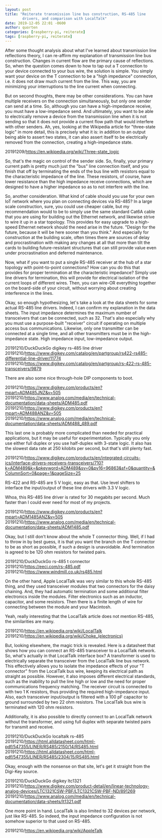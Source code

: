 ```yaml
---
layout: post
title: "Reiterate transmission line bus construction, RS-485 line
        drivers, and comparison with LocalTalk"
date: 2019-12-05 22:01 -0600
author: quorten
categories: [raspberry-pi, reiterate]
tags: [raspberry-pi, reiterate]
---
```


After some thought analysis about what I've learned about transmission
line reflections theory, I can re-affirm my explanation of
transmission line bus construction.  Changes in current flow are the
primary cause of reflections.  So, when the question comes down to how
to tap out a T connection to your device connected to your bus wire,
the solution is simple.  You simply want your device on the T
connection to be a "high impedance" connection, i.e. it does not draw
much current from the line.  This way, you are minimizing your
interruptions to the line current when connecting.

But on second thoughts, there may be other considerations.  You can
have multiple receivers on the connection simultaneously, but only one
sender can send at a time.  So, although you can have a high-impedance
receive, you must have a low-impedance send.  And ultimately, you want
to be able to electrically remove a device from the transmission line
when it is not sending so that it does not provide a current flow path
that would interfere with other senders.  Ah, yes, looking at the
Wikipedia article for "three-state logic" in more detail, this is
precisely what it is: in addition to an output being able to assert
two states, it can also assert itself to be electrically removed from
the connection, creating a high-impedance state.

20191209/https://en.wikipedia.org/wiki/Three-state_logic

<!-- more -->

So, that's the magic on control of the sender side.  So, finally, your
primary current path is pretty much just the "bus" line connection
itself, and you finish that off by terminating the ends of the bus
line with resistors equal to the characteristic impedance of the line.
These resistors, of course, have lower resistance than the high
impedance receive connections, which are designed to have a higher
impedance so as to not interfere with the line.

So, another consideration.  What kind of cable should you use for your
own IoT network where you plan on connecting devices via RS-485?  In a
large scale construction, sure, you could use cheaper cable, but my
recommendation would to be to simply use the same standard Cat6A cable
that you are using for building out the Ethernet network, and likewise
strive to wire it up in a star topology.  This provides for easy
upgrade to a high-speed Ethernet network should the need arise in the
future.  "Design for the future, because it will be here sooner than
you think."  And especially for construction at the building scale,
often times there are sources of delay and procrastination with making
any changes at all that more than tilt the cards to building
future-resistant structures that can still provide value even under
procrastination and deferred maintenance.

Now, what if you want to put a single RS-485 receiver at the hub of a
star topology with point-to-point connections?  How can you do this
that provides for proper termination at the characteristic impedance?
Simply use line drivers for termination, this will provide for
electrical isolation of the current loops of different wires.  Then,
you can wire-OR everything together on the board-side of your circuit,
without worrying about creating interference in the lines.

Okay, so enough hypothesizing, let's take a look at the data sheets
for some actual RS-485 line drivers.  Indeed, I can confirm my
explanation in the data sheets.  The input impedance determines the
maximum number of transceivers that can be connected, such as 32.
That's also especially why you must use a purpose-built "receiver"
circuit if operating on multiple access bus communications.  Likewise,
only one transmitter can be connected at a single time, and all other
transmitters must be in the high-impedance state.  High impedance
input, low-impedance output.

20191210/DuckDuckGo digikey rs-485 line driver  
20191210/https://www.digikey.com/catalog/en/partgroup/rs422-rs485-differential-line-driver/11774  
20191210/https://www.digikey.com/catalog/en/partgroup/rs-422-rs-485-transceivers/9879

There are also some nice through-hole DIP components to boot.

20191210/https://www.digikey.com/products/en?mpart=ADM485JNZ&v=505  
20191210/https://www.analog.com/media/en/technical-documentation/data-sheets/ADM485.pdf  
20191210/https://www.digikey.com/products/en?mpart=ADM488ANZ&v=505  
20191210/https://www.analog.com/media/en/technical-documentation/data-sheets/ADM488_489.pdf

This last one is probably more complicated than needed for practical
applications, but it may be useful for experimentation.  Typically you
only use either full duplex or you use half-duplex with 3-state logic.
It also has the slowest data rate at 250 kilobits per second, but
that's still plenty fast.

20191210/https://www.digikey.com/products/en/integrated-circuits-ics/interface-drivers-receivers-transceivers/710?k=ADM489&k=&pkeyword=ADM489&sv=0&pv16=96863&sf=0&quantity=&ColumnSort=0&page=1&pageSize=25

RS-422 and RS-485 are 5 V logic, easy as that.  Use level shifters to
interface the input/output of these line drivers with 3.3 V logic.

Whoa, this RS-485 line driver is rated for 30 megabits per second.
Much faster than I could ever need for most of my projects.

20191210/https://www.digikey.com/products/en?mpart=ADM1485ANZ&v=505  
20191210/https://www.analog.com/media/en/technical-documentation/data-sheets/ADM1485.pdf

Okay, but I still don't know about the whole T connector thing.  Well,
if I had to throw in by best guess, it is that you want the branch on
the T connector to be as short as possible, if such a design is
unavoidable.  And termination is agreed to be 120 ohm resistors for
twisted pairs.

20191210/DuckDuckGo rs-485 t connector  
20191210/https://eeci.com/rs-485.pdf  
20191210/https://www.windmill.co.uk/rs485.html

On the other hand, Apple LocalTalk was very similar to this whole
RS-485 thing, and they used transceiver modules that two connectors
for the daisy chaining.  And, they had automatic termination and some
additional filter electronics inside the modules.  Filter electronics
such as an inductor, capacitor, and some resistors.  Then there is a
finite length of wire for connecting between the module and your
Macintosh.

Yeah, really interesting that the LocalTalk article does not mention
RS-485, the similarities are many.

20191210/https://en.wikipedia.org/wiki/LocalTalk  
20191210/https://en.wikipedia.org/wiki/Choke_(electronics)

But, looking elsewhere, the magic trick is revealed.  Here is a
datasheet that shows how you can connect an RS-485 transceiver to a
LocalTalk network.  So, what's actually in that LocalTalk interface
box?  A transformer is used to electrically separate the transceiver
from the LocalTalk line bus network.  This effectively allows you to
isolate the impedance effects of your "T connector" from the LocalTalk
bus wire, keeping its electrical path as straight as possible.
However, it also imposes different electrical standards, such as the
inability to pull the line high or low and the need for proper
communications frequency matching.  The receiver circuit is connected
to with two 1 K resistors, thus providing the required high-impedance
input.  Also, each transceiver input/output is filtered with a 100 pF
capacitor to ground surrounded by two 22 ohm resistors.  The LocalTalk
bus wire is terminated with 120 ohm resistors.

Additionally, it is also possible to directly connect to an LocalTalk
network without the transformer, and using full duplex with separate
twisted pairs for transmit and receive.

20191210/DuckDuckGo localtalk rs-485  
20191210/https://html.alldatasheet.com/html-pdf/547355/LINER/RS485/2150/14/RS485.html  
20191210/https://html.alldatasheet.com/html-pdf/547355/LINER/RS485/2304/15/RS485.html

Okay, enough with the nonsense on that site, let's get it straight
from the Digi-Key source.

20191210/DuckDuckGo digikey ltc1321  
20191210/https://www.digikey.com/product-detail/en/linear-technology-analog-devices/LTC1321CSW-PBF/LTC1321CSW-PBF-ND/891269  
20191210/https://www.analog.com/media/en/technical-documentation/data-sheets/lt1321.pdf

One more point in hand.  LocalTalk is also limited to 32 devices per
network, just like RS-485.  So indeed, the input impedance
configuration is not somehow superior to that used on RS-485.

20191210/https://en.wikipedia.org/wiki/AppleTalk
